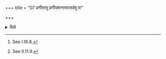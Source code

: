 +++
title = "07 प्रणीतासु प्रणीयमानास्वासन्नेषु वा"

+++

<details><summary>थिते</summary>

7. Or he takes the vow while the Praṇītā(-waters) are being carried forward[^1] or after the oblation-materials have been placed (on the altar)[^2]—this is a rule common to both (the Full moon-day and as well as the New-moon-day).  

[^1]: See I.16.8.  

[^2]: See II.11.9.
</details>
